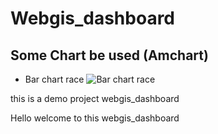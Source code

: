 # Webgis_dashboard
## Some Chart be used (Amchart)

* Bar chart race
![Bar chart race](img)

this is a demo project webgis_dashboard

Hello welcome to this webgis_dashboard
